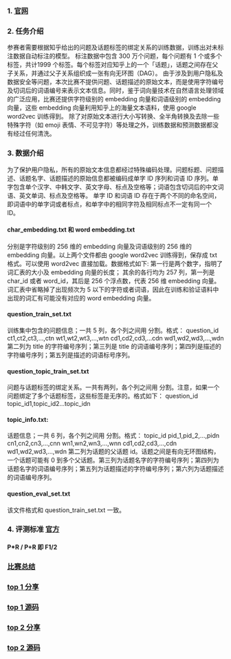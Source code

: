 ### 1. [官网](https://www.biendata.xyz/competition/zhihu/)

### 2. 任务介绍
  参赛者需要根据知乎给出的问题及话题标签的绑定关系的训练数据，训练出对未标注数据自动标注的模型。
标注数据中包含 300 万个问题，每个问题有 1 个或多个标签，共计1999 个标签。每个标签对应知乎上的一个「话题」，话题之间存在父子关系，并通过父子关系组织成一张有向无环图（DAG）。
由于涉及到用户隐私及数据安全等问题，本次比赛不提供问题、话题描述的原始文本，而是使用字符编号及切词后的词语编号来表示文本信息。同时，鉴于词向量技术在自然语言处理领域的广泛应用，比赛还提供字符级别的 embedding 向量和词语级别的 embedding 向量，这些 embedding 向量利用知乎上的海量文本语料，使用 google word2vec 训练得到。
除了对原始文本进行大小写转换、全半角转换及去除一些特殊字符（如 emoji 表情、不可见字符）等处理之外，训练数据和预测数据都没有经过任何清洗。


### 3. 数据介绍
  为了保护用户隐私，所有的原始文本信息都经过特殊编码处理。问题标题、问题描述、话题名字、话题描述的原始信息都被编码成单字 ID 序列和词语 ID 序列。单字包含单个汉字、中韩文字、英文字母、标点及空格等；词语包含切词后的中文词语、英文单词、标点及空格等。 单字 ID 和词语 ID 存在于两个不同的命名空间，即词语中的单字词或者标点，和单字中的相同字符及相同标点不一定有同一个 ID。
#### char_embedding.txt 和 word embedding.txt
分别是字符级别的 256 维的 embedding 向量及词语级别的 256 维的 embedding 向量。以上两个文件都由 google word2vec 训练得到，保存成 txt 格式。可以使用 word2vec 直接加载。数据格式如下:
第一行是两个数字，指明了词汇表的大小及 embedding 向量的长度；
其余的各行均为 257 列，第一列是 char_id 或者 word_id，其后是 256 个浮点数，代表 256 维 embedding 向量。
词汇表中省略掉了出现频次为 5 以下的字符或者词语，因此在训练和验证语料中出现的词汇有可能没有对应的 word embedding 向量。
#### question_train_set.txt
训练集中包含的问题信息；一共 5 列，各个列之间用 分割。格式：
question_id ct1,ct2,ct3,...,ctn wt1,wt2,wt3,...,wtn cd1,cd2,cd3,...cdn wd1,wd2,wd3,...,wdn
第二列为 title 的字符编号序列；第三列是 title 的词语编号序列；第四列是描述的字符编号序列；第五列是描述的词语标号序列。
#### question_topic_train_set.txt
问题与话题标签的绑定关系。一共有两列，各个列之间用 分割。注意，如果一个问题绑定了多个话题标签，这些标签是无序的。格式如下：
question_id topic_id1,topic_id2...topic_idn
#### topic_info.txt:
话题信息；一共 6 列，各个列之间用 分割。格式：
topic_id pid_1,pid_2,...,pidn cn1,cn2,cn3,...,cnn wn1,wn2,wn3,...,wnn cd1,cd2,cd3,...,cdn wd1,wd2,wd3,...,wdn
第二列为话题的父话题 id。话题之间是有向无环图结构，一个话题可能有 0 到多个父话题。第三列为话题名字的字符编号序列；第四列为话题名字的词语编号序列；第五列为话题描述的字符编号序列；第六列为话题描述的词语编号序列。
#### question_eval_set.txt
该文件格式和 question_train_set.txt 一致。

### 4. 评测标准 [官方](https://www.biendata.xyz/competition/zhihu/evaluation/)
#### P*R / P+R 即 F1/2

### [比赛总结](https://zhuanlan.zhihu.com/p/28912353)
### [top 1 分享](https://zhuanlan.zhihu.com/p/28923961)
### [top 1 源码](https://github.com/chenyuntc/PyTorchText/blob/master/readme-zh.md)
### [top 2 分享](https://zhuanlan.zhihu.com/p/29020616)
### [top 2 源码](https://github.com/Magic-Bubble/Zhihu)
